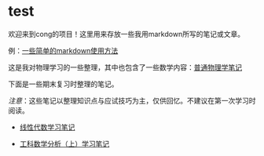 # test
欢迎来到cong的项目！这里用来存放一些我用markdown所写的笔记或文章。

例：[一些简单的markdown使用方法](test1.md)

这是我对物理学习的一些整理，其中也包含了一些数学内容：[普通物理学笔记](physics1.md)

下面是一些期末复习时整理的笔记。

*注意*：这些笔记以整理知识点与应试技巧为主，仅供回忆。不建议在第一次学习时阅读。

+ [线性代数学习笔记](Linear_Algebra/Index.html)

+ [工科数学分析（上）学习笔记](analysis1/Index.html)
